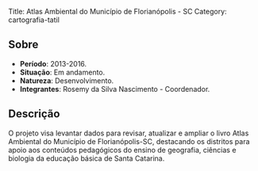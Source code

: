 Title: Atlas Ambiental do Município de Florianópolis - SC
Category: cartografia-tatil

## Sobre

- **Período**: 2013-2016.
- **Situação**: Em andamento.
- **Natureza**: Desenvolvimento.
- **Integrantes**: Rosemy da Silva Nascimento - Coordenador.

## Descrição

O projeto visa levantar dados para revisar, atualizar e ampliar o livro Atlas
Ambiental do Município de Florianópolis-SC, destacando os distritos para apoio
aos conteúdos pedagógicos do ensino de geografia, ciências e biologia da
educação básica de Santa Catarina.
